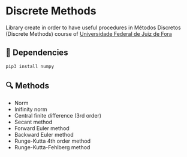 # Discrete Methods

Library create in order to have useful procedures in Métodos Discretos (Discrete Methods) course of [Universidade Federal de Juiz de Fora](http://www.ufjf.br/ufjf/)


## :pencil: Dependencies

```sh
pip3 install numpy
```

## :mag: Methods

- Norm
- Inifinity norm
- Central finite difference (3rd order)
- Secant method
- Forward Euler method
- Backward Euler method
- Runge-Kutta 4th order method
- Runge-Kutta-Fehlberg method
